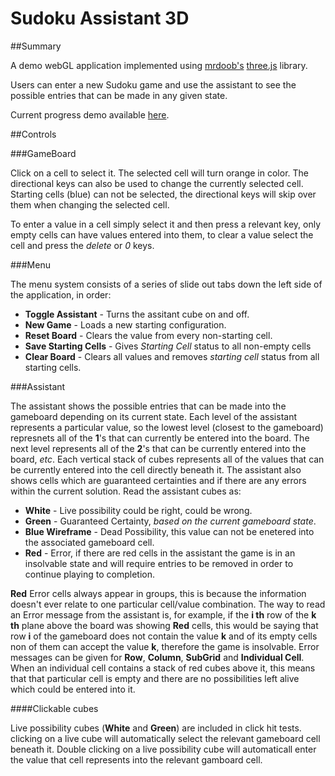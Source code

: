 Sudoku Assistant 3D
===========================

##Summary


A demo webGL application implemented using [mrdoob's](https://twitter.com/mrdoob) [three.js](https://github.com/mrdoob/three.js) library.

Users can enter a new Sudoku game and use the assistant to see the possible entries that can be made in any given state.

Current progress demo available [here](http://0xor1.com/Sudoku).

##Controls

###GameBoard

Click on a cell to select it. The selected cell will turn orange in color. The directional keys can also be used to change the currently selected cell. Starting cells (blue) can not be selected, the directional keys will skip over them when changing the selected cell.

To enter a value in a cell simply select it and then press a relevant key, only empty cells can have values entered into them, to clear a value select the cell and press the _delete_ or _0_ keys.

###Menu

The menu system consists of a series of slide out tabs down the left side of the application, in order:

+ **Toggle Assistant** - Turns the assitant cube on and off.
+ **New Game** - Loads a new starting configuration.
+ **Reset Board** - Clears the value from every non-starting cell.
+ **Save Starting Cells** - Gives _Starting Cell_ status to all non-empty cells
+ **Clear Board** - Clears all values and removes _starting cell_ status from all starting cells.

###Assistant

The assistant shows the possible entries that can be made into the gameboard depending on its current state.
Each level of the assistant represents a particular value, so the lowest level (closest to the gameboard) represnets all of the **1**'s that can currently be entered into the board.
The next level represents all of the **2**'s that can be currently entered into the board, _etc_.
Each vertical stack of cubes represents all of the values that can be currently entered into the cell directly beneath it.
The assistant also shows cells which are guaranteed certainties and if there are any errors within the current solution.
Read the assistant cubes as:

+ **White** - Live possibility could be right, could be wrong.
+ **Green** - Guaranteed Certainty, _based on the current gameboard state_.
+ **Blue Wireframe** - Dead Possibility, this value can not be enetered into the associated gameboard cell.
+ **Red** - Error, if there are red cells in the assistant the game is in an insolvable state and will require entries to be removed in order to continue playing to completion.

**Red** Error cells always appear in groups, this is because the information doesn't ever relate to one particular cell/value combination.
The way to read an Error message from the assistant is, for example, if the **i th** row of the **k th** plane above the board was showing **Red** cells, this would be saying that row **i** of the gameboard does not contain the value **k** and of its empty cells non of them can accept the value **k**, therefore the game is insolvable.
Error messages can be given for **Row**, **Column**, **SubGrid** and **Individual Cell**.
When an individual cell contains a stack of red cubes above it, this means that that particular cell is empty and there are no possibilities left alive which could be entered into it.

####Clickable cubes

Live possibility cubes (**White** and **Green**) are included in click hit tests. clicking on a live cube will automatically select the relevant gameboard cell beneath it. Double clicking on a live possibility cube will automaticall enter the value that cell represents into the relevant gamboard cell.
